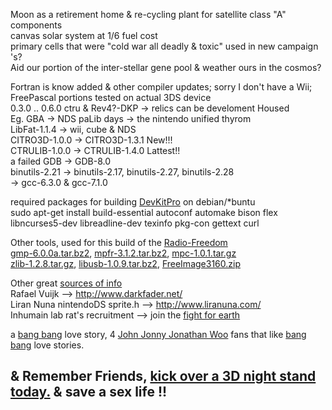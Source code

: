 Moon as a retirement home &amp; re-cycling plant for satellite class "A" components<br>
canvas solar system at 1/6 fuel cost <br> 
primary cells that were "cold war all deadly & toxic" used in new campaign 's?<br>
Aid our portion of the inter-stellar gene pool &amp; weather ours in the cosmos?

<p> Fortran is know added &amp; other compiler updates; sorry I don't have a Wii; FreePascal portions tested on actual 3DS device<br>
   0.3.0 .. 0.6.0 ctru &amp; Rev4?-DKP -&gt; relics can be develoment Housed <br>
   Eg. GBA -&gt; NDS paLib days -&gt; the nintendo unified thyrom<br>
   LibFat-1.1.4 -&gt; wii, cube &amp; NDS <br>
   CITRO3D-1.0.0 -&gt; CITRO3D-1.3.1 New!!!<br>
   CTRULIB-1.0.0 -&gt; CTRULIB-1.4.0 Lattest!!<br>
   a failed GDB -&gt; GDB-8.0<br>
   binutils-2.21 -&gt; binutils-2.17, binutils-2.27, binutils-2.28<br>
   -&gt; gcc-6.3.0 &amp; gcc-7.1.0  </p>

<p>required packages for building <a href="http://devkitpro.org">DevKitPro</a> on debian/*buntu<br>
sudo apt-get install build-essential autoconf automake bison flex libncurses5-dev libreadline-dev texinfo pkg-con gettext curl   </p>

<p>Other tools, used for this build of the <a href="http://free-pascal-lazarus.989080.n3.nabble.com/I-ve-got-a-quot-nintendo-3ds-pascal-quot-that-can-all-day-td4041255.html">Radio-Freedom</a><br>
<a href="http://gmplib.org/">gmp-6.0.0a.tar.bz2</a>, <a href="http://www.mpfr.org/">mpfr-3.1.2.tar.bz2</a>, <a href="http://www.multiprecision.org/">mpc-1.0.1.tar.gz</a><br>
<a href="http://www.zlib.net">zlib-1.2.8.tar.gz</a>, <a href="http://www.libusb.orgt">libusb-1.0.9.tar.bz2</a>, <a href="http://freeimage.sourceforge.net/">FreeImage3160.zip</a>   </p>

<p>Other great <a href="https://www.facebook.com/Three-DS-973285209425506">sources of info</a> <br>
Rafael Vuijk --&gt; <a href="http://www.darkfader.net/">http://www.darkfader.net/</a><br>
Liran Nuna nintendoDS sprite.h --&gt; <a href="http://www.liranuna.com/">http://www.liranuna.com/</a><br>
Inhumain lab rat's recruitment --&gt; join the <a href="http://www.geoengineeringwatch.org/">fight for earth</a>    </p>
 
<p>a <a href="https://drive.google.com/file/d/0B-6PL59ryjzgcEZ0cVNfMWJwdVU/view?usp=sharing">bang bang</a> love story, 4 <a href="http://www.listal.com/list/films-directed-john-woo">John Jonny Jonathan Woo</a> fans that like <a href="https://onedrive.live.com/redir?resid=993CFC28986DF599%21138">bang bang</a> love stories.     </p>

<h2>& Remember Friends, <a href="https://www.youtube.com/watch?v=zHYbzWjtM5s">kick over a 3D night stand today.</a> & save a sex life !!</h2>
